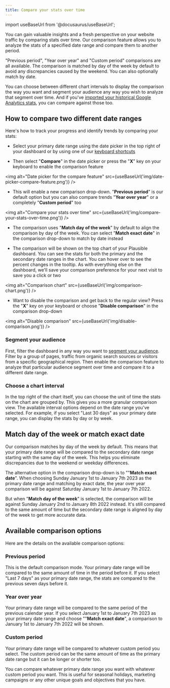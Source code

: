 ```yaml
---
title: Compare your stats over time
---
```


import useBaseUrl from '@docusaurus/useBaseUrl';

You can gain valuable insights and a fresh perspective on your website traffic by comparing stats over time. Our comparison feature allows you to analyze the stats of a specified date range and compare them to another period. 

"Previous period", "Year over year" and "Custom period" comparisons are all available. The comparison is matched by day of the week by default to avoid any discrepancies caused by the weekend. You can also optionally match by date.

You can choose between different chart intervals to display the comparison the way you want and segment your audience any way you wish to analyze that segment over time. And if you've [imported your historical Google Analytics stats](google-analytics-import.md), you can compare against those too.

## How to compare two different date ranges

Here's how to track your progress and identify trends by comparing your stats:

* Select your primary date range using the date picker in the top right of your dashboard or by using one of our [keyboard shortcuts](keyboard-shortcuts.md)

* Then select "**Compare**" in the date picker or press the "**X**" key on your keyboard to enable the comparison feature

<img alt="Date picker for the compare feature" src={useBaseUrl('img/date-picker-compare-feature.png')} />

* This will enable a new comparison drop-down. "**Previous period**" is our default option but you can also compare trends "**Year over year**" or a completely "**Custom period**" too

<img alt="Compare your stats over time" src={useBaseUrl('img/compare-your-stats-over-time.png')} />

* The comparison uses "**Match day of the week**" by default to align the comparison by day of the week. You can select "**Match exact date**" in the comparison drop-down to match by date instead

* The comparison will be shown on the top chart of your Plausible dashboard. You can see the stats for both the primary and the secondary date ranges in the chart. You can hover over to see the percent changes in the tooltip. As with everything else on the dashboard, we'll save your comparison preference for your next visit to save you a click or two

<img alt="Comparison chart" src={useBaseUrl('img/comparison-chart.png')} />

* Want to disable the comparison and get back to the regular view? Press the "**X**" key on your keyboard or choose "**Disable comparison**" in the comparison drop-down

<img alt="Disable comparison" src={useBaseUrl('img/disable-comparison.png')} />

### Segment your audience

First, filter the dashboard in any way you want to [segment your audience](filters-segments.md). Filter by a group of pages, traffic from organic search sources or visitors from a specific geographical region. Then enable the comparison feature to analyze that particular audience segment over time and compare it to a different date range.

### Choose a chart interval 

In the top right of the chart itself, you can choose the unit of time the stats on the chart are grouped by. This gives you a more granular comparison view. The available interval options depend on the date range you've selected. For example, if you select "Last 30 days" as your primary date range, you can display the stats by day or by week.

## Match day of the week or match exact date

Our comparison matches by day of the week by default. This means that your primary date range will be compared to the secondary date range starting with the same day of the week. This helps you eliminate discrepancies due to the weekend or weekday differences.

The alternative option in the comparison drop-down is to ""**Match exact date**". When choosing Sunday January 1st to January 7th 2023 as the primary date range and matching by exact date, the year over year comparison will be against Saturday January 1st to January 7th 2022. 

But when "**Match day of the week**" is selected, the comparison will be against Sunday January 2nd to January 8th 2022 instead. It's still compared to the same amount of time but the secondary date range is aligned by day of the week to get more accurate data.

## Available comparison options

Here are the details on the available comparison options:

### Previous period

This is the default comparison mode. Your primary date range will be compared to the same amount of time in the period before it. If you select "Last 7 days" as your primary date range, the stats are compared to the previous seven days before it.

### Year over year

Your primary date range will be compared to the same period of the previous calendar year. If you select January 1st to January 7th 2023 as your primary date range and choose ""**Match exact date**", a comparison to January 1st to January 7th 2022 will be shown.

### Custom period

Your primary date range will be compared to whatever custom period you select. The custom period can be the same amount of time as the primary date range but it can be longer or shorter too. 

You can compare whatever primary date range you want with whatever custom period you want. This is useful for seasonal holidays, marketing campaigns or any other unique goals and objectives that you have.
